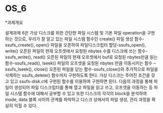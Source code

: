 # OS_6
*과제개요

설계과제 6은 가상 디스크를 위한 간단한 파일 시스템 및 기본 파일 operation을 구현하는 것으로, 우리가 잘 알고 있는 파일 시스템 함수인 create() 파일 생성 함수-ssufs_create(), open() 파일을 오픈하여 파일디스크립터 할당-ssufs_open(), write() 오픈된 파일의 현재 오프셋에서 요청된 nbytes 수를 디스크에 쓰는 함수-ssufs_write(), read() 오픈된 파일의 현재 오프셋에서 buf로 요청된 nbytes만큼 읽는 함수-ssufs_read(), lseek() 파일의 오프셋을 요청된 nbytes 만큼 이동시키는 함수 –ssufs_lseek(), close() 오픈된 파일을 닫는 함수-ssufs_close()와 추가적으로 파일을 삭제하는 ssufs_delete() 함수까지 구현하도록 한다. 가상 디스크는 주어진 조건을 갖고 있고 ssufs-disk.c에 구현된 함수를 이용하여 구현하면 된다. 다음의 과정을 통해 파일이 생성되어 파일 디스크립터를 통해 열고 파일을 읽고 쓰고, 오프셋을 이동하는 등 파일 시스템 함수에 대해서 공부할 수 있고 또한 디스크의 각각의 block을 분석하여 inode, data 블록 사이의 관계를 파악하고 디스크 상에서의 파일 생성, 관리 과정을 확실히 익힐 수 있다. 
